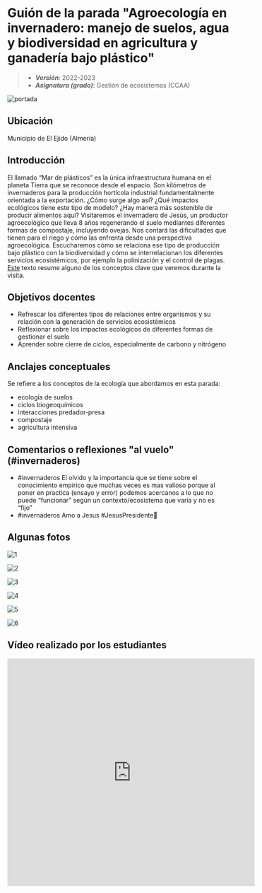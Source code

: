 # Guión de la parada "Agroecología en invernadero: manejo de suelos, agua y biodiversidad en agricultura y ganadería bajo plástico"


> + **_Versión_**: 2022-2023
> + **_Asignatura (grado)_**: Gestión de ecosistemas (CCAA)

![portada](https://github.com/aprendiendo-cosas/C_invernaderos_gesteco/blob/2022_2023/images/invernaderos.JPG?raw=true) 

## Ubicación

Municipio de El Ejido (Almería)

## Introducción

El llamado “Mar de plásticos” es la única infraestructura humana en el planeta Tierra que se reconoce desde el espacio. Son kilómetros de invernaderos para la producción hortícola industrial fundamentalmente orientada a la exportación. ¿Cómo surge algo así? ¿Qué impactos ecológicos tiene este tipo de modelo? ¿Hay manera más sostenible de producir alimentos aquí? Visitaremos el invernadero de Jesús, un productor agroecológico que lleva 8 años regenerando el suelo mediantes diferentes formas de compostaje, incluyendo ovejas. Nos contará las dificultades que tienen para el riego y cómo las enfrenta desde una perspectiva agroecológica. Escucharemos cómo se relaciona ese tipo de producción bajo plástico con la biodiversidad y cómo se interrelacionan los diferentes servicios ecosistémicos, por ejemplo la polinización y el control de plagas. [Este](https://revistas.ucm.es/index.php/MARE/article/view/MARE1010120018A) texto resume alguno de los conceptos clave que veremos durante la visita.




## Objetivos docentes
+ Refrescar los diferentes tipos de relaciones entre organismos y su relación con la generación de servicios ecosistémicos
+ Reflexionar sobre los impactos ecológicos de diferentes formas de gestionar el suelo
+ Aprender sobre cierre de ciclos, especialmente de carbono y nitrógeno

## Anclajes conceptuales

Se refiere a los conceptos de la ecología que abordamos en esta parada:

- ecología de suelos
- ciclos biogeoquímicos
- interacciones predador-presa
- compostaje
- agricultura intensiva



## Comentarios o reflexiones "al vuelo" (#invernaderos)



+ #invernaderos El olvido y la importancia que se tiene sobre el conocimiento empírico que muchas veces es mas valioso porque al poner en practica (ensayo y error) podemos acercanos a lo que no puede “funcionar” según un contexto/ecosistema que varía y no es “fijo”
+ #invernaderos Amo a Jesus #JesusPresidente🧡



## Algunas fotos

![1](https://github.com/aprendiendo-cosas/C_invernaderos_gesteco/blob/2022_2023/images/1.JPG?raw=true) 

![2](https://github.com/aprendiendo-cosas/C_invernaderos_gesteco/blob/2022_2023/images/2.JPG?raw=true) 

![3](https://github.com/aprendiendo-cosas/C_invernaderos_gesteco/blob/2022_2023/images/3.JPG?raw=true) 

![4](https://github.com/aprendiendo-cosas/C_invernaderos_gesteco/blob/2022_2023/images/4.JPG?raw=true) 

![5](https://github.com/aprendiendo-cosas/C_invernaderos_gesteco/blob/2022_2023/images/5.JPG?raw=true) 

![6](https://github.com/aprendiendo-cosas/C_invernaderos_gesteco/blob/2022_2023/images/6.JPG?raw=true) 





## Vídeo realizado por los estudiantes



<iframe width="560" height="515" src="https://www.youtube.com/embed/ZzHCqWVLCKs" title="YouTube video player" frameborder="0" allow="accelerometer; autoplay; clipboard-write; encrypted-media; gyroscope; picture-in-picture; web-share" allowfullscreen></iframe>